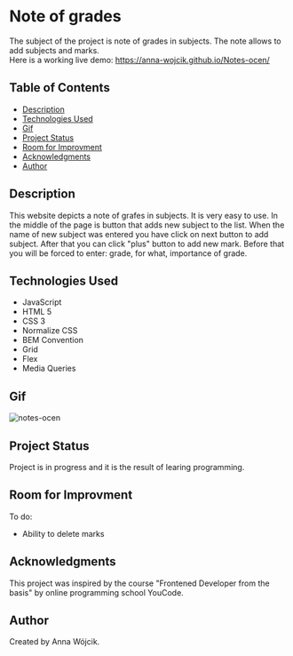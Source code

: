 # Note of grades
The subject of the project is note of grades in subjects. The note allows to add subjects and marks. <br>Here is a working live demo: https://anna-wojcik.github.io/Notes-ocen/

## Table of Contents 
* [Description](#description)
* [Technologies Used](#technologies-used)
* [Gif](#gif)
* [Project Status](#project-status)
* [Room for Improvment](#room-for-improvment)
* [Acknowledgments](#acknowledgments)
* [Author](#author)

## Description
This website depicts a note of grafes in subjects. It is very easy to use. In the middle of the page is button that adds new subject to the list. When the name of new subject was entered you have click on next button to add subject. After that you can click "plus" button to add new mark. Before that you will be forced to enter: grade, for what, importance of grade. 

## Technologies Used
- JavaScript
- HTML 5
- CSS 3
- Normalize CSS
- BEM Convention
- Grid
- Flex
- Media Queries

## Gif
![notes-ocen](https://github.com/user-attachments/assets/2da910a1-93e8-49a3-bc9a-86c7b9bff8c8)

## Project Status
Project is in progress and it is the result of learing programming.

## Room for Improvment
To do:
* Ability to delete marks

## Acknowledgments
This project was inspired by the course "Frontened Developer from the basis" by online programming school YouCode.

## Author 
Created by Anna Wójcik.
